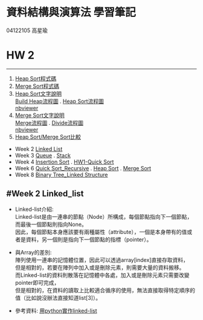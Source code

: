 # 資料結構與演算法 學習筆記
04122105 高星瑜

# HW 2
----
1. [Heap Sort程式碼](https://github.com/starfish8681/starfish8681/blob/master/HW2/heap_sort_04122105.py)  
2. [Merge Sort程式碼](https://github.com/starfish8681/starfish8681/blob/master/HW2/merge_sort_04122105.py)    
3. [Heap Sort文字說明](https://github.com/starfish8681/starfish8681/blob/master/HW2/Heapsort%E6%8F%8F%E8%BF%B0.ipynb)  
[Build Heap流程圖](https://github.com/starfish8681/starfish8681/blob/master/Week%208/BuildHeap.jpg)
. [Heap Sort流程圖](https://github.com/starfish8681/starfish8681/blob/master/Week%208/Heapsort.jpg)  
[nbviewer](https://nbviewer.jupyter.org/github/starfish8681/starfish8681/blob/master/HW2/Heapsort%E6%8F%8F%E8%BF%B0.ipynb)
4. [Merge Sort文字說明](https://github.com/starfish8681/starfish8681/blob/master/HW2/mergesort%E6%8F%8F%E8%BF%B0.ipynb)  
[Merge流程圖](https://github.com/starfish8681/starfish8681/blob/master/Week%208/Merge.jpg)
. [Divide流程圖](https://github.com/starfish8681/starfish8681/blob/master/Week%208/Divide.jpg)  
[nbviewer](https://nbviewer.jupyter.org/github/starfish8681/starfish8681/blob/master/HW2/mergesort%E6%8F%8F%E8%BF%B0.ipynb)
5. [Heap Sort/Merge Sort比較](https://github.com/starfish8681/starfish8681/blob/master/HW2/Heap%20sort,%20Merge%20sort%E6%AF%94%E8%BC%83.md)

- Week 2
[Linked List](https://github.com/starfish8681/starfish8681/blob/master/Week%202/Linked_list.py)  
- Week 3
[Queue](https://github.com/starfish8681/starfish8681/blob/master/Week%203/implement-queue-using-stacks.py)
. [Stack](https://github.com/starfish8681/starfish8681/blob/master/Week%203/mini%20stack.py)
- Week 4
[Insertion Sort](https://github.com/starfish8681/starfish8681/blob/master/Week%204/Insertion%20Sort.py)
. [HW1-Quick Sort](https://github.com/starfish8681/starfish8681/blob/master/%E4%BD%9C%E6%A5%AD/Quicksort_04122105.ipynb)
- Week 6
[Quick Sort_Recursive](https://github.com/starfish8681/starfish8681/blob/master/Week%206/Quick%20Sort_Recursive.py)
. [Heap Sort](https://github.com/starfish8681/starfish8681/blob/master/Week%206/Heap%20Sort.py)
. [Merge Sort](https://github.com/starfish8681/starfish8681/blob/master/Week%206/Merge%20Sort.py)
- Week 8
[Binary Tree_Linked Structure](https://github.com/starfish8681/starfish8681/blob/master/Week%208/Binary%20Tree_Linked%20Structure.py)


#Week 2
Linked_list
----
- Linked-list介紹:  
Linked-list是由一連串的節點（Node）所構成，每個節點指向下一個節點，而最後一個節點則指向None。  
因此，每個節點本身應該要有兩種屬性（attribute），一個是本身帶有的值或者是資料，另一個則是指向下一個節點的指標（pointer）。  
- 與Array的差別:  
陣列使用一連串的記憶體位置，因此可以透過array[index]直接存取資料，  
但是相對的，若要在陣列中加入或是刪除元素，則需要大量的資料搬移。  
而Linked-list的資料則散落在記憶體中各處，加入或是刪除元素只需要改變pointer即可完成，  
但是相對的，在資料的讀取上比較適合循序的使用，無法直接取得特定順序的值（比如說沒辦法直接知道list[3]）。  
  
- 參考資料: [用python實作linked-list](https://medium.com/@tobby168/%E7%94%A8python%E5%AF%A6%E4%BD%9Clinked-list-524441133d4d)
